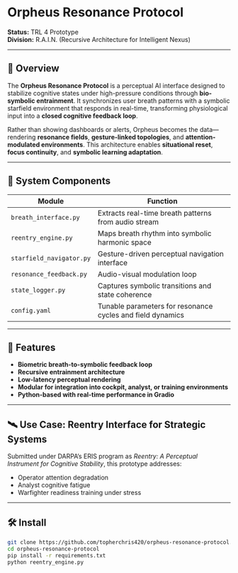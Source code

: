 # Orpheus Resonance Protocol

**Status:** TRL 4 Prototype  
**Division:** R.A.I.N. (Recursive Architecture for Intelligent Nexus)  

---

## 🧠 Overview

The **Orpheus Resonance Protocol** is a perceptual AI interface designed to stabilize cognitive states under high-pressure conditions through **bio-symbolic entrainment**. It synchronizes user breath patterns with a symbolic starfield environment that responds in real-time, transforming physiological input into a **closed cognitive feedback loop**.

Rather than showing dashboards or alerts, Orpheus becomes the data—rendering **resonance fields**, **gesture-linked topologies**, and **attention-modulated environments**. This architecture enables **situational reset**, **focus continuity**, and **symbolic learning adaptation**.

---

## 🔧 System Components

| Module | Function |
|--------|----------|
| `breath_interface.py` | Extracts real-time breath patterns from audio stream |
| `reentry_engine.py` | Maps breath rhythm into symbolic harmonic space |
| `starfield_navigator.py` | Gesture-driven perceptual navigation interface |
| `resonance_feedback.py` | Audio-visual modulation loop |
| `state_logger.py` | Captures symbolic transitions and state coherence |
| `config.yaml` | Tunable parameters for resonance cycles and field dynamics |

---

## 🚀 Features

- **Biometric breath-to-symbolic feedback loop**
- **Recursive entrainment architecture**
- **Low-latency perceptual rendering**
- **Modular for integration into cockpit, analyst, or training environments**
- **Python-based with real-time performance in Gradio**

---

## 🛰 Use Case: Reentry Interface for Strategic Systems

Submitted under DARPA’s ERIS program as *Reentry: A Perceptual Instrument for Cognitive Stability*, this prototype addresses:

- Operator attention degradation
- Analyst cognitive fatigue
- Warfighter readiness training under stress

---

## 🛠️ Install

```bash
git clone https://github.com/topherchris420/orpheus-resonance-protocol.git
cd orpheus-resonance-protocol
pip install -r requirements.txt
python reentry_engine.py
